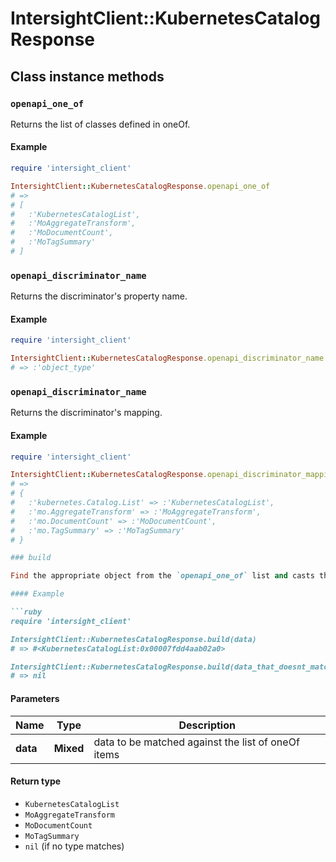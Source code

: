 # IntersightClient::KubernetesCatalogResponse

## Class instance methods

### `openapi_one_of`

Returns the list of classes defined in oneOf.

#### Example

```ruby
require 'intersight_client'

IntersightClient::KubernetesCatalogResponse.openapi_one_of
# =>
# [
#   :'KubernetesCatalogList',
#   :'MoAggregateTransform',
#   :'MoDocumentCount',
#   :'MoTagSummary'
# ]
```

### `openapi_discriminator_name`

Returns the discriminator's property name.

#### Example

```ruby
require 'intersight_client'

IntersightClient::KubernetesCatalogResponse.openapi_discriminator_name
# => :'object_type'
```

### `openapi_discriminator_name`

Returns the discriminator's mapping.

#### Example

```ruby
require 'intersight_client'

IntersightClient::KubernetesCatalogResponse.openapi_discriminator_mapping
# =>
# {
#   :'kubernetes.Catalog.List' => :'KubernetesCatalogList',
#   :'mo.AggregateTransform' => :'MoAggregateTransform',
#   :'mo.DocumentCount' => :'MoDocumentCount',
#   :'mo.TagSummary' => :'MoTagSummary'
# }

### build

Find the appropriate object from the `openapi_one_of` list and casts the data into it.

#### Example

```ruby
require 'intersight_client'

IntersightClient::KubernetesCatalogResponse.build(data)
# => #<KubernetesCatalogList:0x00007fdd4aab02a0>

IntersightClient::KubernetesCatalogResponse.build(data_that_doesnt_match)
# => nil
```

#### Parameters

| Name | Type | Description |
| ---- | ---- | ----------- |
| **data** | **Mixed** | data to be matched against the list of oneOf items |

#### Return type

- `KubernetesCatalogList`
- `MoAggregateTransform`
- `MoDocumentCount`
- `MoTagSummary`
- `nil` (if no type matches)

